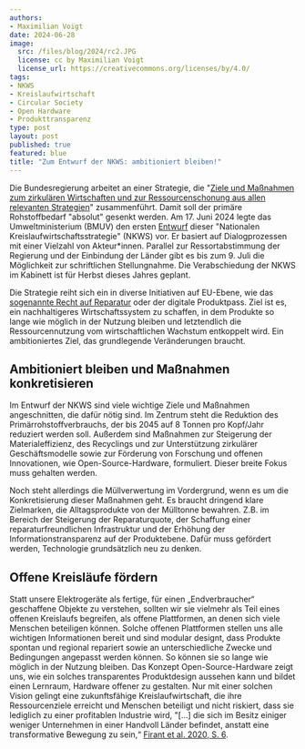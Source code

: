 ```yaml
---
authors:
- Maximilian Voigt
date: 2024-06-28
image: 
  src: /files/blog/2024/rc2.JPG
  license: cc by Maximilian Voigt
  license_url: https://creativecommons.org/licenses/by/4.0/
tags:
- NKWS
- Kreislaufwirtschaft
- Circular Society
- Open Hardware
- Produkttransparenz
type: post
layout: post
published: true
featured: blue
title: "Zum Entwurf der NKWS: ambitioniert bleiben!"
---
```


Die Bundesregierung arbeitet an einer Strategie, die "[Ziele und Maßnahmen zum zirkulären Wirtschaften und zur Ressourcenschonung aus allen relevanten Strategien](https://www.bmuv.de/themen/kreislaufwirtschaft/kreislaufwirtschaftsstrategie)" zusammenführt. Damit soll der primäre Rohstoffbedarf "absolut" gesenkt werden. Am 17. Juni 2024 legte das Umweltministerium (BMUV) den ersten [Entwurf](https://www.bmuv.de/download/entwurf-einer-nationalen-kreislaufwirtschaftsstrategie-nkws) dieser "Nationalen Kreislaufwirtschaftsstrategie" (NKWS) vor. Er basiert auf Dialogprozessen mit einer Vielzahl von Akteur\*innen. Parallel zur Ressortabstimmung der Regierung und der Einbindung der Länder gibt es bis zum 9. Juli die Möglichkeit zur schriftlichen Stellungnahme. Die Verabschiedung der NKWS im Kabinett ist für Herbst dieses Jahres geplant.

Die Strategie reiht sich ein in diverse Initiativen auf EU-Ebene, wie das [sogenannte Recht auf Reparatur](https://okfn.de/blog/2024/04/right-to-repair-entschieden-final/) oder der digitale Produktpass. Ziel ist es, ein nachhaltigeres Wirtschaftssystem zu schaffen, in dem Produkte so lange wie möglich in der Nutzung bleiben und letztendlich die Ressourcennutzung vom wirtschaftlichen Wachstum entkoppelt wird. Ein ambitioniertes Ziel, das grundlegende Veränderungen braucht.

## Ambitioniert bleiben und Maßnahmen konkretisieren
Im Entwurf der NKWS sind viele wichtige Ziele und Maßnahmen angeschnitten, die dafür nötig sind. Im Zentrum steht die Reduktion des Primärrohstoffverbrauchs, der bis 2045 auf 8 Tonnen pro Kopf/Jahr reduziert werden soll. Außerdem sind Maßnahmen zur Steigerung der Materialeffizienz, des Recyclings und zur Unterstützung zirkulärer Geschäftsmodelle sowie zur Förderung von Forschung und offenen Innovationen, wie Open-Source-Hardware, formuliert. Dieser breite Fokus muss gehalten werden. 

Noch steht allerdings die Müllverwertung im Vordergrund, wenn es um die Konkretisierung dieser Maßnahmen geht. Es braucht dringend klare Zielmarken, die Alltagsprodukte von der Mülltonne bewahren. Z.B. im Bereich der Steigerung der Reparaturquote, der Schaffung einer reparaturfreundlichen Infrastruktur und der Erhöhung der Informationstransparenz auf der Produktebene. Dafür muss gefördert werden, Technologie grundsätzlich neu zu denken. 

## Offene Kreisläufe fördern

Statt unsere Elektrogeräte als fertige, für einen „Endverbraucher“ geschaffene Objekte zu verstehen, sollten wir sie vielmehr als Teil eines offenen Kreislaufs begreifen, als offene Plattformen, an denen sich viele Menschen beteiligen können. Solche offenen Plattformen stellen uns alle wichtigen Informationen bereit und sind modular designt, dass Produkte spontan und regional repariert sowie an unterschiedliche Zwecke und Bedingungen angepasst werden können. So können sie so lange wie möglich in der Nutzung bleiben. Das Konzept Open-Source-Hardware zeigt uns, wie ein solches transparentes Produktdesign aussehen kann und bildet einen Lernraum, Hardware offener zu gestalten. Nur mit einer solchen Vision gelingt eine zukunftsfähige Kreislaufwirtschaft, die ihre Ressourcenziele erreicht und Menschen beteiligt und nicht riskiert, dass sie lediglich zu einer profitablen Industrie wird, "\[...\] die sich im Besitz einiger weniger Unternehmen in einer Handvoll Länder befindet, anstatt eine transformative Bewegung zu sein,“ [Firant et al. 2020, S. 6](https://www.sciencedirect.com/science/article/pii/S0921344920302354).
